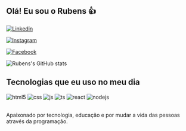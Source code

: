 
<!--
**Rubensabimael/Rubensabimael** is a ✨ _special_ ✨ repository because its `README.md` (this file) appears on your GitHub profile.

Here are some ideas to get you started:

- 🔭 I’m currently working on ...
- 🌱 I’m currently learning ...
- 👯 I’m looking to collaborate on ...
- 🤔 I’m looking for help with ...
- 💬 Ask me about ...
- 📫 How to reach me: ...
- 😄 Pronouns: ...
- ⚡ Fun fact: ...
-->
## Olá! Eu sou o Rubens 👍
[![Linkedin](https://img.shields.io/badge/LinkedIn-0077B5?style=for-the-badge&logo=linkedin&logoColor=white)](https://www.linkedin.com/in/rubens-abimael/)

[![Instagram](https://img.shields.io/badge/Instagram-E4405F?style=for-the-badge&logo=instagram&logoColor=white)](https://www.instagram.com/rubens.abimael/)

[![Facebook](https://img.shields.io/badge/Facebook-1877F2?style=for-the-badge&logo=facebook&logoColor=white)](https://www.facebook.com/rubesabinael.franca/)

![Rubens's GitHub stats](https://github-readme-stats.vercel.app/api?username=rubensDev&show_icons=true&theme=tokyonight)



## Tecnologias que eu uso no meu dia

<div style="display: inline_block">
  <img align="center" alt="html5" src="https://img.shields.io/badge/HTML5-E34F26?style=for-the-badge&logo=html5&logoColor=white" />
  <img align="center" alt="css" src="https://img.shields.io/badge/CSS3-1572B6?style=for-the-badge&logo=css3&logoColor=white" />
  <img align="center" alt="js" src="https://img.shields.io/badge/JavaScript-F7DF1E?style=for-the-badge&logo=javascript&logoColor=black" />
  <img align="center" alt="ts" src="https://img.shields.io/badge/TypeScript-007ACC?style=for-the-badge&logo=typescript&logoColor=white" />
  <img align="center" alt="react" src="https://img.shields.io/badge/React-20232A?style=for-the-badge&logo=react&logoColor=61DAFB" />
  <img align="center" alt="nodejs" src="https://img.shields.io/badge/Node.js-43853D?style=for-the-badge&logo=node.js&logoColor=white" />
</div><br/>

Apaixonado por tecnologia, educação e por mudar a vida das pessoas através da programação.



